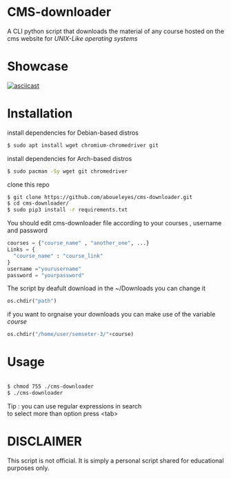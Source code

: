 # CMS-downloader
A CLI python script that downloads the material of any course hosted on the  cms website for *UNIX-Like operating systems*

# Showcase

[![asciicast](https://asciinema.org/a/DMyCpZoJii6v7gOrT5J5B9ufA.svg)](https://asciinema.org/a/DMyCpZoJii6v7gOrT5J5B9ufA)


# Installation
install dependencies for Debian-based distros
```bash
$ sudo apt install wget chromium-chromedriver git
```
install dependencies for Arch-based distros
```bash
$ sudo pacman -Sy wget git chromedriver 
```
clone this repo 
```bash
$ git clone https://github.com/aboueleyes/cms-downloader.git
$ cd cms-downloader/
$ sudo pip3 install -r requirements.txt

```
You should edit cms-downloader file  according to your courses , username and password
```python
courses = {"course_name" , "another_one", ...}
Links = {
  "course_name" : "course_link"
}
username ="yourusername"
password = "yourpassword"
```
The script by deafult download in the ~/Downloads you can change it 
```python
os.chdir("path")
```
if you want to orgnaise your downloads you can make use of the variable *course*
```python
os.chdir("/home/user/semseter-3/"+course)
```

# Usage
```bash

$ chmod 755 ./cms-downloader
$ ./cms-downloader
```
Tip : you can use regular expressions in search </br>
to select more than option press \<tab\>
# DISCLAIMER
This script is not official. It is simply a personal script shared  for educational purposes only. 

